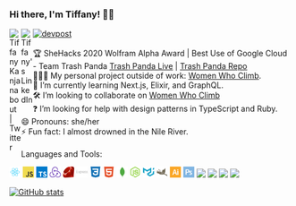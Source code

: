 ### Hi there, I'm Tiffany! 👋🏾

<a href="https://twitter.com/tiffanynitk">
  <img align="left" alt="Tiffany Kanjanabout | Twitter" width="21px" src="https://i.ibb.co/4VQGTRp/twitter.png" />
</a>
<a href="https://www.linkedin.com/in/tiffany-kanjanabout/">
  <img align="left" alt="Tiffany's LinkedIn" width="21px" src="https://user-images.githubusercontent.com/68958970/94946276-dc7b8a00-04a9-11eb-9431-366689b9fa06.png" />
</a>
<a href="https://devpost.com/tiffany-nit-k"><img src="https://cloud.githubusercontent.com/assets/1568188/9013761/015a9a50-378c-11e5-92b5-ca6cacf63e26.png" alt="devpost"  width="20px" border="0"></a>
<br />
<br />
🏆 SheHacks 2020 Wolfram Alpha Award | Best Use of Google Cloud - Team Trash Panda <a href="https://trash-panda-shehacks.web.app/">Trash Panda Live</a> | <a href="https://github.com/tiffanynk/trash-panda-fe">Trash Panda Repo</a>
<br/>
👩🏾‍💻   My personal project outside of work: <a href="https://github.com/tiffanynk/women-who-climb-capstone">Women Who Climb</a>.
<br/>
🧠   I’m currently learning Next.js, Elixir, and GraphQL.
<br/>
🛠    I’m looking to collaborate on <a href="https://github.com/tiffanynk/women-who-climb-capstone">Women Who Climb</a>
<br/>
❓   I’m looking for help with design patterns in TypeScript and Ruby.
<br/>
😄   Pronouns: she/her
<br/>
⚡   Fun fact: I almost drowned in the Nile River.
<!-- 💬 Ask me about how I almost drowned in the Nile River. -->
<br />
<br />
Languages and Tools: 

<img height="20" src="https://raw.githubusercontent.com/github/explore/80688e429a7d4ef2fca1e82350fe8e3517d3494d/topics/react/react.png"> <img height="20" src="https://raw.githubusercontent.com/github/explore/80688e429a7d4ef2fca1e82350fe8e3517d3494d/topics/javascript/javascript.png"> <img height="20" src="https://raw.githubusercontent.com/github/explore/80688e429a7d4ef2fca1e82350fe8e3517d3494d/topics/typescript/typescript.png"> <img height="20" src="https://raw.githubusercontent.com/devicons/devicon/0e565980d0a51fe7736bb090fb394659febfbe58/icons/redux/redux-original.svg"> <img height="20" src="https://raw.githubusercontent.com/github/explore/80688e429a7d4ef2fca1e82350fe8e3517d3494d/topics/ruby/ruby.png"> <img height="20" src="https://raw.githubusercontent.com/github/explore/80688e429a7d4ef2fca1e82350fe8e3517d3494d/topics/express/express.png">  <img height="20" src="https://raw.githubusercontent.com/devicons/devicon/0e565980d0a51fe7736bb090fb394659febfbe58/icons/css3/css3-plain.svg">  <img height="20" src="https://raw.githubusercontent.com/devicons/devicon/0e565980d0a51fe7736bb090fb394659febfbe58/icons/html5/html5-plain.svg"> <img height="20" src="https://raw.githubusercontent.com/devicons/devicon/0e565980d0a51fe7736bb090fb394659febfbe58/icons/mongodb/mongodb-plain.svg"> <img height="20" src="https://raw.githubusercontent.com/devicons/devicon/0e565980d0a51fe7736bb090fb394659febfbe58/icons/nodejs/nodejs-plain.svg">  <img height="20" src="https://raw.githubusercontent.com/devicons/devicon/0e565980d0a51fe7736bb090fb394659febfbe58/icons/materialui/materialui-plain.svg"> <img height="20" src="https://raw.githubusercontent.com/devicons/devicon/0e565980d0a51fe7736bb090fb394659febfbe58/icons/gimp/gimp-plain.svg"> <img height="20" src="https://raw.githubusercontent.com/devicons/devicon/0e565980d0a51fe7736bb090fb394659febfbe58/icons/illustrator/illustrator-plain.svg"> <img height="20" src="https://raw.githubusercontent.com/devicons/devicon/0e565980d0a51fe7736bb090fb394659febfbe58/icons/photoshop/photoshop-plain.svg"> <img height="20" src="https://img.shields.io/badge/GraphQl-E10098?style=for-the-badge&logo=graphql&logoColor=white"> <img height="20" src="https://img.shields.io/badge/PostgreSQL-316192?style=for-the-badge&logo=postgresql&logoColor=white"> <img height="20" src="https://img.shields.io/badge/SQLite-07405E?style=for-the-badge&logo=sqlite&logoColor=white"> <img height="20" src="https://img.shields.io/badge/Docker-2CA5E0?style=for-the-badge&logo=docker&logoColor=white">

[![GitHub stats](https://github-readme-stats.vercel.app/api?username=tiffanynk&show_icons=true&theme=dracula&count_private=true)](https://github.com/anuraghazra/github-readme-stats)
